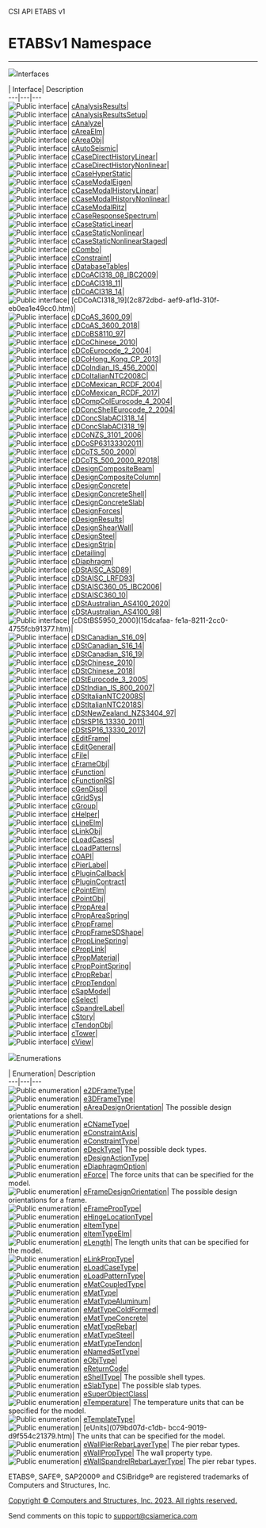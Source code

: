 ﻿

CSI API ETABS v1

# ETABSv1 Namespace  
  
---  
  
![](../icons/SectionExpanded.png)Interfaces

| Interface| Description  
---|---|---  
![Public interface](../icons/pubinterface.gif)|
[cAnalysisResults](b64f2f6e-9759-e542-faf2-0905474a04a7.htm)|  
![Public interface](../icons/pubinterface.gif)|
[cAnalysisResultsSetup](25527ed4-d035-9576-e3ec-a63103f2c352.htm)|  
![Public interface](../icons/pubinterface.gif)|
[cAnalyze](025793e2-df8b-7de9-b63c-3a76763bae64.htm)|  
![Public interface](../icons/pubinterface.gif)|
[cAreaElm](acb57064-1690-8643-a153-8afe57d5852d.htm)|  
![Public interface](../icons/pubinterface.gif)|
[cAreaObj](2cda9b42-232e-6821-8caa-dc87fd84fed0.htm)|  
![Public interface](../icons/pubinterface.gif)|
[cAutoSeismic](f2f6e7f5-4e26-ec58-22ee-1de39d107e36.htm)|  
![Public interface](../icons/pubinterface.gif)|
[cCaseDirectHistoryLinear](850266fb-88b7-b169-a8ee-5516ac35b97a.htm)|  
![Public interface](../icons/pubinterface.gif)|
[cCaseDirectHistoryNonlinear](b972439f-6ba7-3032-4a10-21f70f68b398.htm)|  
![Public interface](../icons/pubinterface.gif)|
[cCaseHyperStatic](f550a21c-b27f-8121-5418-6bfad8689ffe.htm)|  
![Public interface](../icons/pubinterface.gif)|
[cCaseModalEigen](ce70bec1-1d64-58a3-047b-ac9da596193f.htm)|  
![Public interface](../icons/pubinterface.gif)|
[cCaseModalHistoryLinear](596d9c06-2cea-4637-ae55-f2a928834e68.htm)|  
![Public interface](../icons/pubinterface.gif)|
[cCaseModalHistoryNonlinear](b51a1358-051c-8c42-1694-daa3f7d6bc25.htm)|  
![Public interface](../icons/pubinterface.gif)|
[cCaseModalRitz](b941bbb0-14e1-89de-a23d-04ab460380bd.htm)|  
![Public interface](../icons/pubinterface.gif)|
[cCaseResponseSpectrum](f7256d7e-b1fc-de3c-58c2-7283a518e9a1.htm)|  
![Public interface](../icons/pubinterface.gif)|
[cCaseStaticLinear](f6b858ea-249e-f79d-4679-b81c04f8660e.htm)|  
![Public interface](../icons/pubinterface.gif)|
[cCaseStaticNonlinear](f9b065f8-b096-3a32-1e6d-bdc5420bb195.htm)|  
![Public interface](../icons/pubinterface.gif)|
[cCaseStaticNonlinearStaged](0a685b17-0f95-86e9-5911-13d6f362fdfc.htm)|  
![Public interface](../icons/pubinterface.gif)|
[cCombo](8c1d1b19-f7ba-858c-25b3-5986a0d9cbb8.htm)|  
![Public interface](../icons/pubinterface.gif)|
[cConstraint](59714db0-7a51-f435-5340-64df81d3b6e0.htm)|  
![Public interface](../icons/pubinterface.gif)|
[cDatabaseTables](ee40c9d3-38a7-f8fa-62e4-9da8c2cd3af7.htm)|  
![Public interface](../icons/pubinterface.gif)|
[cDCoACI318_08_IBC2009](23a9047c-4a13-cd7e-42a2-1909a4342bf1.htm)|  
![Public interface](../icons/pubinterface.gif)|
[cDCoACI318_11](ae880455-37b1-c286-a119-13b1bce9dd67.htm)|  
![Public interface](../icons/pubinterface.gif)|
[cDCoACI318_14](609c97e4-7051-ee4a-f7cb-2c7df86a78f8.htm)|  
![Public interface](../icons/pubinterface.gif)| [cDCoACI318_19](2c872dbd-
aef9-af1d-310f-eb0ea1e49cc0.htm)|  
![Public interface](../icons/pubinterface.gif)|
[cDCoAS_3600_09](b9c3d950-ab47-cb88-3846-76138f7bef64.htm)|  
![Public interface](../icons/pubinterface.gif)|
[cDCoAS_3600_2018](50ea656a-a6eb-673b-c6c4-90ac077c31dd.htm)|  
![Public interface](../icons/pubinterface.gif)|
[cDCoBS8110_97](32e22438-09cf-62a6-8e8f-882d43576d09.htm)|  
![Public interface](../icons/pubinterface.gif)|
[cDCoChinese_2010](ff3d92a2-b111-e78d-5a81-9bdcfc5772ff.htm)|  
![Public interface](../icons/pubinterface.gif)|
[cDCoEurocode_2_2004](141ae9d4-bdc4-4f67-24c5-c0b94e4ee79b.htm)|  
![Public interface](../icons/pubinterface.gif)|
[cDCoHong_Kong_CP_2013](d673297b-548e-e00e-1bdc-448723b7d97c.htm)|  
![Public interface](../icons/pubinterface.gif)|
[cDCoIndian_IS_456_2000](f394ca67-62c6-6d49-e752-fa4dbf1696ad.htm)|  
![Public interface](../icons/pubinterface.gif)|
[cDCoItalianNTC2008C](df376ea7-dc14-947e-d99c-faa508bc2fe6.htm)|  
![Public interface](../icons/pubinterface.gif)|
[cDCoMexican_RCDF_2004](cbde9763-3608-121e-a091-320ff206d3ba.htm)|  
![Public interface](../icons/pubinterface.gif)|
[cDCoMexican_RCDF_2017](f919ecfa-e0c2-5158-7043-1832562fab3a.htm)|  
![Public interface](../icons/pubinterface.gif)|
[cDCompColEurocode_4_2004](a32f162e-92db-d04a-fb96-8274a968430c.htm)|  
![Public interface](../icons/pubinterface.gif)|
[cDConcShellEurocode_2_2004](9f8a6700-0d7d-03c0-934c-636a4f722a22.htm)|  
![Public interface](../icons/pubinterface.gif)|
[cDConcSlabACI318_14](059283ad-35d5-aba4-c96a-29dfafca6523.htm)|  
![Public interface](../icons/pubinterface.gif)|
[cDConcSlabACI318_19](506c2878-46ae-27f7-00ce-98324976cba5.htm)|  
![Public interface](../icons/pubinterface.gif)|
[cDCoNZS_3101_2006](6b06dee2-5704-a111-41b6-23c6e5e7283e.htm)|  
![Public interface](../icons/pubinterface.gif)|
[cDCoSP63133302011](4a800ffa-6371-09f7-cbb2-a7d82d09dc54.htm)|  
![Public interface](../icons/pubinterface.gif)|
[cDCoTS_500_2000](4ab0877c-424c-8a86-dd2b-1eb83dce6184.htm)|  
![Public interface](../icons/pubinterface.gif)|
[cDCoTS_500_2000_R2018](4b834ddb-2e44-23a4-a75d-7dedf8ea9b26.htm)|  
![Public interface](../icons/pubinterface.gif)|
[cDesignCompositeBeam](b5d7edc6-6cac-7fe1-0aa5-b0243db20044.htm)|  
![Public interface](../icons/pubinterface.gif)|
[cDesignCompositeColumn](5e565810-c33f-2757-e269-ba10feb0414d.htm)|  
![Public interface](../icons/pubinterface.gif)|
[cDesignConcrete](692d8043-f8d2-9265-f110-3f37b97ae059.htm)|  
![Public interface](../icons/pubinterface.gif)|
[cDesignConcreteShell](e327b3f0-3f79-ec9c-32da-417a03bf0c11.htm)|  
![Public interface](../icons/pubinterface.gif)|
[cDesignConcreteSlab](a5c5241b-dd55-b98a-9865-6841fb277116.htm)|  
![Public interface](../icons/pubinterface.gif)|
[cDesignForces](4f77b6bb-819e-35e8-eee9-7c306bb12186.htm)|  
![Public interface](../icons/pubinterface.gif)|
[cDesignResults](7914a1c7-7dc9-2ce7-3017-fdc37e318f07.htm)|  
![Public interface](../icons/pubinterface.gif)|
[cDesignShearWall](f07e2722-5225-a490-780a-6779388d5216.htm)|  
![Public interface](../icons/pubinterface.gif)|
[cDesignSteel](b1c226bd-117b-fef1-3ecf-9501e542b220.htm)|  
![Public interface](../icons/pubinterface.gif)|
[cDesignStrip](a81b3f03-3ed3-5a32-06f5-af6bc3daf603.htm)|  
![Public interface](../icons/pubinterface.gif)|
[cDetailing](361a91e7-25b4-8a09-dff9-a6b292f4ba73.htm)|  
![Public interface](../icons/pubinterface.gif)|
[cDiaphragm](079a559a-53b7-899a-df5b-92826a589cd7.htm)|  
![Public interface](../icons/pubinterface.gif)|
[cDStAISC_ASD89](cff7156c-2b7b-fc56-c079-9592a695dba7.htm)|  
![Public interface](../icons/pubinterface.gif)|
[cDStAISC_LRFD93](71e56c6a-748e-6022-8ae2-ec499d16c6d6.htm)|  
![Public interface](../icons/pubinterface.gif)|
[cDStAISC360_05_IBC2006](95d16455-f7a6-10e7-95d4-c9947549f89a.htm)|  
![Public interface](../icons/pubinterface.gif)|
[cDStAISC360_10](8fae9984-b4f1-cd12-e034-99012a53c54e.htm)|  
![Public interface](../icons/pubinterface.gif)|
[cDStAustralian_AS4100_2020](0c973b59-70d0-a571-cb4f-781867a9a7eb.htm)|  
![Public interface](../icons/pubinterface.gif)|
[cDStAustralian_AS4100_98](2f607101-828b-627d-098e-4c646b1a3ae4.htm)|  
![Public interface](../icons/pubinterface.gif)| [cDStBS5950_2000](15dcafaa-
fe1a-8211-2cc0-4755fcb91377.htm)|  
![Public interface](../icons/pubinterface.gif)|
[cDStCanadian_S16_09](8098b016-457a-70e2-6231-e36898328a5a.htm)|  
![Public interface](../icons/pubinterface.gif)|
[cDStCanadian_S16_14](65d5c385-1c24-dc87-e852-0781118caca2.htm)|  
![Public interface](../icons/pubinterface.gif)|
[cDStCanadian_S16_19](46b93cb0-d93c-a735-c636-0afb21458156.htm)|  
![Public interface](../icons/pubinterface.gif)|
[cDStChinese_2010](179483fa-6c7a-6035-7d81-8adfb00f46f3.htm)|  
![Public interface](../icons/pubinterface.gif)|
[cDStChinese_2018](56e8d07c-bbc2-7d75-2937-c59193215a25.htm)|  
![Public interface](../icons/pubinterface.gif)|
[cDStEurocode_3_2005](b61b1d65-1032-603a-6098-333d897a9215.htm)|  
![Public interface](../icons/pubinterface.gif)|
[cDStIndian_IS_800_2007](778301aa-8f6c-0abc-7321-30a25ed37814.htm)|  
![Public interface](../icons/pubinterface.gif)|
[cDStItalianNTC2008S](c37eaa94-370c-6bee-9779-f8e01f51a114.htm)|  
![Public interface](../icons/pubinterface.gif)|
[cDStItalianNTC2018S](d1e0254d-07a1-346b-c39b-2c1b60926a31.htm)|  
![Public interface](../icons/pubinterface.gif)|
[cDStNewZealand_NZS3404_97](80c17d7a-4bc0-0567-90b3-dd86ea51c434.htm)|  
![Public interface](../icons/pubinterface.gif)|
[cDStSP16_13330_2011](50971f79-76dc-77f6-159e-d13b835176fb.htm)|  
![Public interface](../icons/pubinterface.gif)|
[cDStSP16_13330_2017](d8ae5248-52aa-80fd-5835-43d94ce4324e.htm)|  
![Public interface](../icons/pubinterface.gif)|
[cEditFrame](66e46e06-f0ef-79c3-1f2c-dab539cd5abc.htm)|  
![Public interface](../icons/pubinterface.gif)|
[cEditGeneral](81f907a1-8c81-d9d1-f263-0943f9910372.htm)|  
![Public interface](../icons/pubinterface.gif)|
[cFile](f6f938cb-b055-ca3e-0b01-e75804bd8885.htm)|  
![Public interface](../icons/pubinterface.gif)|
[cFrameObj](d5342667-2977-9fdc-9769-e4e2becc0803.htm)|  
![Public interface](../icons/pubinterface.gif)|
[cFunction](c8ba95ec-019c-40b4-b441-707805997216.htm)|  
![Public interface](../icons/pubinterface.gif)|
[cFunctionRS](9b423d88-7e6a-4037-2460-c4f2fee04920.htm)|  
![Public interface](../icons/pubinterface.gif)|
[cGenDispl](541befdd-2dbf-513b-3089-7c9eb64aae57.htm)|  
![Public interface](../icons/pubinterface.gif)|
[cGridSys](6d75f8ee-f454-9cd6-fa12-e524bf7df3c6.htm)|  
![Public interface](../icons/pubinterface.gif)|
[cGroup](d823d73d-c8bb-2034-2e47-d78ed6992ad2.htm)|  
![Public interface](../icons/pubinterface.gif)|
[cHelper](26c23d4c-221d-7bb7-4ae5-e9d97657cdcf.htm)|  
![Public interface](../icons/pubinterface.gif)|
[cLineElm](12845e9d-b6df-04f3-44cf-7b26f167b1fb.htm)|  
![Public interface](../icons/pubinterface.gif)|
[cLinkObj](de8a4ec7-1e74-f9b5-385e-f8c0db74b8f6.htm)|  
![Public interface](../icons/pubinterface.gif)|
[cLoadCases](5af09358-fbf5-20ff-4d6c-6ebe67a3f1e4.htm)|  
![Public interface](../icons/pubinterface.gif)|
[cLoadPatterns](dcd8ed1c-7819-2e9f-f5d8-70b95b81a3fe.htm)|  
![Public interface](../icons/pubinterface.gif)|
[cOAPI](85e13e9c-4b05-a5ed-4bfe-08903fdb79e1.htm)|  
![Public interface](../icons/pubinterface.gif)|
[cPierLabel](478b791d-9607-9f60-d842-286490005236.htm)|  
![Public interface](../icons/pubinterface.gif)|
[cPluginCallback](1cc5a33a-c4aa-da01-b5a4-b465828ffe46.htm)|  
![Public interface](../icons/pubinterface.gif)|
[cPluginContract](00bbfbfd-a28a-8eaf-1de4-b62f19de9fc5.htm)|  
![Public interface](../icons/pubinterface.gif)|
[cPointElm](bda576bc-89c2-e0ab-1a2b-f0690e9ae4ae.htm)|  
![Public interface](../icons/pubinterface.gif)|
[cPointObj](07661691-ffa8-f77b-7580-1973c7be1978.htm)|  
![Public interface](../icons/pubinterface.gif)|
[cPropArea](05202e19-1948-3d93-0a27-426378bde769.htm)|  
![Public interface](../icons/pubinterface.gif)|
[cPropAreaSpring](868f72e8-9682-1aae-302b-4d89340a3705.htm)|  
![Public interface](../icons/pubinterface.gif)|
[cPropFrame](818573fe-2b13-6183-8dc9-0cf3e8e02c7a.htm)|  
![Public interface](../icons/pubinterface.gif)|
[cPropFrameSDShape](a50f9a5e-4c7d-07d5-4326-58be7b557651.htm)|  
![Public interface](../icons/pubinterface.gif)|
[cPropLineSpring](cd49fe2d-7a8d-fe2f-8e88-8eacf2c1a61d.htm)|  
![Public interface](../icons/pubinterface.gif)|
[cPropLink](a76cf100-6278-6a57-2daf-e0425fef43cb.htm)|  
![Public interface](../icons/pubinterface.gif)|
[cPropMaterial](9c207615-6f75-9e34-741c-041d0b2ac537.htm)|  
![Public interface](../icons/pubinterface.gif)|
[cPropPointSpring](5aebc0c8-513b-c181-6c46-9a290a96c99b.htm)|  
![Public interface](../icons/pubinterface.gif)|
[cPropRebar](47c53370-e93f-bb32-ca2b-5e99e90862c4.htm)|  
![Public interface](../icons/pubinterface.gif)|
[cPropTendon](086f87a2-2b98-d01d-90f8-1dd5d276b0de.htm)|  
![Public interface](../icons/pubinterface.gif)|
[cSapModel](fe0b0096-9fef-56a3-9d57-cdef76e0f611.htm)|  
![Public interface](../icons/pubinterface.gif)|
[cSelect](2acbe9e9-0b14-af63-ad0e-30aff46bf8f7.htm)|  
![Public interface](../icons/pubinterface.gif)|
[cSpandrelLabel](940f5cae-e95b-f2b3-6925-5449189f374f.htm)|  
![Public interface](../icons/pubinterface.gif)|
[cStory](1683ba07-55f5-11ab-520a-fc7bab96a41c.htm)|  
![Public interface](../icons/pubinterface.gif)|
[cTendonObj](753dc190-17d4-bab1-89d0-5d2bf9ce763f.htm)|  
![Public interface](../icons/pubinterface.gif)|
[cTower](1bb0c5f8-7995-5710-920d-d085c36229bc.htm)|  
![Public interface](../icons/pubinterface.gif)|
[cView](c11f51ce-75cb-68e0-ce06-c0352f2b77f8.htm)|  
  
![](../icons/SectionExpanded.png)Enumerations

| Enumeration| Description  
---|---|---  
![Public enumeration](../icons/pubenumeration.gif)|
[e2DFrameType](31aa410c-e1d5-13e3-36a3-9c07a5d3fef0.htm)|  
![Public enumeration](../icons/pubenumeration.gif)|
[e3DFrameType](65cd5816-a8f1-3cf9-6cc5-4504c1b5fb51.htm)|  
![Public enumeration](../icons/pubenumeration.gif)|
[eAreaDesignOrientation](97a3764f-973c-3263-2da5-a230031c64a3.htm)|  The
possible design orientations for a shell.  
![Public enumeration](../icons/pubenumeration.gif)|
[eCNameType](eb468815-c96f-788d-c8c9-74b96facbd3d.htm)|  
![Public enumeration](../icons/pubenumeration.gif)|
[eConstraintAxis](637169aa-ce6a-d8e8-be87-1490ebccb4d7.htm)|  
![Public enumeration](../icons/pubenumeration.gif)|
[eConstraintType](af51cc37-36e1-34bb-1e55-79534db43b48.htm)|  
![Public enumeration](../icons/pubenumeration.gif)|
[eDeckType](3ecfb6f5-956a-6c51-2628-d90c0d68aa08.htm)|  The possible deck
types.  
![Public enumeration](../icons/pubenumeration.gif)|
[eDesignActionType](7d83ae0f-ddc8-b77f-78da-e9702dee244e.htm)|  
![Public enumeration](../icons/pubenumeration.gif)|
[eDiaphragmOption](3996bcbf-4700-df87-540f-504348d4fb66.htm)|  
![Public enumeration](../icons/pubenumeration.gif)|
[eForce](6679d34f-e32e-18ac-df3c-35bbf60403fe.htm)|  The force units that can
be specified for the model.  
![Public enumeration](../icons/pubenumeration.gif)|
[eFrameDesignOrientation](964db686-95e0-fdb1-69e9-16c6269e38ff.htm)|  The
possible design orientations for a frame.  
![Public enumeration](../icons/pubenumeration.gif)|
[eFramePropType](3312d7ab-26be-8f69-cadf-864c0a296605.htm)|  
![Public enumeration](../icons/pubenumeration.gif)|
[eHingeLocationType](7d7b4f08-6296-2fd9-afa9-d6d0dd15cb9c.htm)|  
![Public enumeration](../icons/pubenumeration.gif)|
[eItemType](b6597895-3f27-39aa-33a5-31da1d7662a0.htm)|  
![Public enumeration](../icons/pubenumeration.gif)|
[eItemTypeElm](ff3650d4-84a5-c9b2-5803-d202e1a9a254.htm)|  
![Public enumeration](../icons/pubenumeration.gif)|
[eLength](6402303f-9e29-4267-f9fc-5f866d9051b7.htm)|  The length units that
can be specified for the model.  
![Public enumeration](../icons/pubenumeration.gif)|
[eLinkPropType](50e2e3cb-4ca2-f276-c057-7a4f0fbaff85.htm)|  
![Public enumeration](../icons/pubenumeration.gif)|
[eLoadCaseType](3f1aa87d-c1b4-c333-c75c-4e35a71a7d98.htm)|  
![Public enumeration](../icons/pubenumeration.gif)|
[eLoadPatternType](0930d74f-076b-b772-a52c-43914103ec65.htm)|  
![Public enumeration](../icons/pubenumeration.gif)|
[eMatCoupledType](e4c43317-f424-3c98-ada1-bf6176517c3b.htm)|  
![Public enumeration](../icons/pubenumeration.gif)|
[eMatType](ffbe9449-058c-ac1b-3de7-072aad3bf460.htm)|  
![Public enumeration](../icons/pubenumeration.gif)|
[eMatTypeAluminum](08777f54-a853-c26f-6c1e-1c2a22f13e0d.htm)|  
![Public enumeration](../icons/pubenumeration.gif)|
[eMatTypeColdFormed](655a02f3-4318-4b42-4476-164cb9ba1b07.htm)|  
![Public enumeration](../icons/pubenumeration.gif)|
[eMatTypeConcrete](6eac7c92-e864-0f51-afe9-e12cfa2fc1c4.htm)|  
![Public enumeration](../icons/pubenumeration.gif)|
[eMatTypeRebar](10ca5543-1308-d871-9473-a30e331b083f.htm)|  
![Public enumeration](../icons/pubenumeration.gif)|
[eMatTypeSteel](17398982-5816-62a6-af1d-174dda866e6e.htm)|  
![Public enumeration](../icons/pubenumeration.gif)|
[eMatTypeTendon](3f6794f6-673a-9c73-67cf-818fc0dfb778.htm)|  
![Public enumeration](../icons/pubenumeration.gif)|
[eNamedSetType](9d098515-2fc5-166c-50d2-af5259893c96.htm)|  
![Public enumeration](../icons/pubenumeration.gif)|
[eObjType](2c400542-53ea-6f2f-e23b-874e5f6135a0.htm)|  
![Public enumeration](../icons/pubenumeration.gif)|
[eReturnCode](02c6d7e4-d78a-fd66-060c-b75c1771ab78.htm)|  
![Public enumeration](../icons/pubenumeration.gif)|
[eShellType](769380df-87dc-d08a-ada1-4a3fe25df815.htm)|  The possible shell
types.  
![Public enumeration](../icons/pubenumeration.gif)|
[eSlabType](cd5375fd-f80f-6e01-668e-46b61d5c6e67.htm)|  The possible slab
types.  
![Public enumeration](../icons/pubenumeration.gif)|
[eSuperObjectClass](fb6cdbb8-84cf-ad51-8e63-08dfd6ea5520.htm)|  
![Public enumeration](../icons/pubenumeration.gif)|
[eTemperature](c436b720-7edd-6796-12b6-8063def87507.htm)|  The temperature
units that can be specified for the model.  
![Public enumeration](../icons/pubenumeration.gif)|
[eTemplateType](9dbbc29a-a096-c471-276b-82a5b80cacbf.htm)|  
![Public enumeration](../icons/pubenumeration.gif)| [eUnits](079bd07d-c1db-
bcc4-9019-d9f554c21379.htm)|  The units that can be specified for the model.  
![Public enumeration](../icons/pubenumeration.gif)|
[eWallPierRebarLayerType](41b18f7a-32d5-7db4-38d3-2d4f637b5832.htm)|  The pier
rebar types.  
![Public enumeration](../icons/pubenumeration.gif)|
[eWallPropType](b2564a6a-5c7f-8731-fa29-fd9608db8eaa.htm)|  The wall property
type.  
![Public enumeration](../icons/pubenumeration.gif)|
[eWallSpandrelRebarLayerType](bf7cd57b-75c7-1060-6246-3098b2fc0194.htm)|  The
pier rebar types.  
  
ETABS®, SAFE®, SAP2000® and CSiBridge® are registered trademarks of Computers
and Structures, Inc.  

[Copyright © Computers and Structures, Inc. 2023. All rights
reserved.](http://www.csiamerica.com)

Send comments on this topic to
[support@csiamerica.com](mailto:support%40csiamerica.com?Subject=CSI%20API%20ETABS%20v1)

